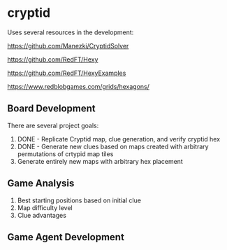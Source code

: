 # cryptid
Uses several resources in the development:

https://github.com/Manezki/CryptidSolver

https://github.com/RedFT/Hexy

https://github.com/RedFT/HexyExamples

https://www.redblobgames.com/grids/hexagons/

## Board Development
There are several project goals:
1. DONE - Replicate Cryptid map, clue generation, and verify cryptid hex
2. DONE - Generate new clues based on maps created with arbitrary permutations of crtypid map tiles
3. Generate entirely new maps with arbitrary hex placement

## Game Analysis
1. Best starting positions based on initial clue
2. Map difficulty level
3. Clue advantages

## Game Agent Development
